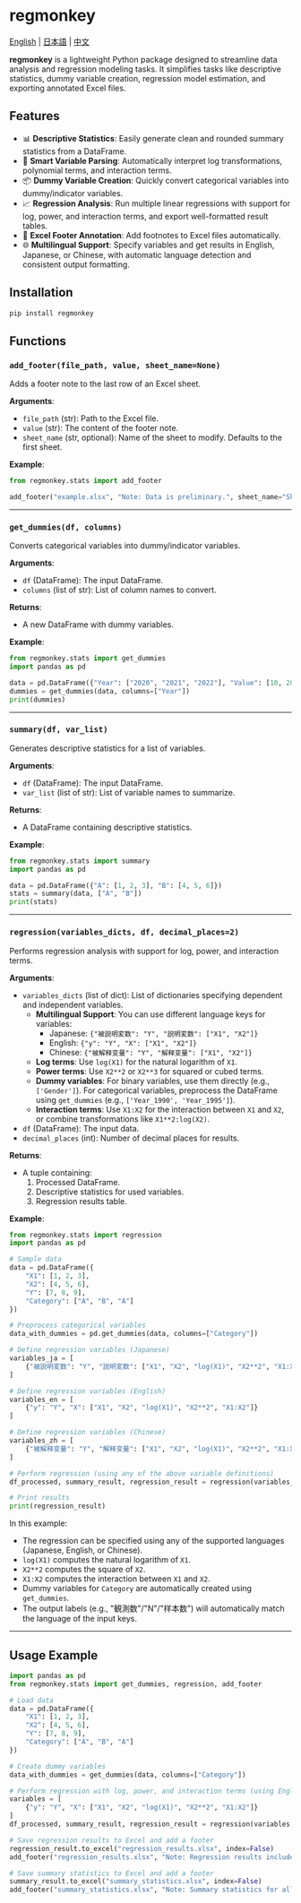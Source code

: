 # regmonkey

[English](README.md) | [日本語](README.ja.md) | [中文](README.zh.md)

**regmonkey** is a lightweight Python package designed to streamline data analysis and regression modeling tasks. It simplifies tasks like descriptive statistics, dummy variable creation, regression model estimation, and exporting annotated Excel files.

## Features

- 📊 **Descriptive Statistics**: Easily generate clean and rounded summary statistics from a DataFrame.
- 🧠 **Smart Variable Parsing**: Automatically interpret log transformations, polynomial terms, and interaction terms.
- 📦 **Dummy Variable Creation**: Quickly convert categorical variables into dummy/indicator variables.
- 📈 **Regression Analysis**: Run multiple linear regressions with support for log, power, and interaction terms, and export well-formatted result tables.
- 📄 **Excel Footer Annotation**: Add footnotes to Excel files automatically.
- 🌐 **Multilingual Support**: Specify variables and get results in English, Japanese, or Chinese, with automatic language detection and consistent output formatting.

## Installation

```bash
pip install regmonkey
```

## Functions

### `add_footer(file_path, value, sheet_name=None)`

Adds a footer note to the last row of an Excel sheet.

**Arguments**:

- `file_path` (str): Path to the Excel file.
- `value` (str): The content of the footer note.
- `sheet_name` (str, optional): Name of the sheet to modify. Defaults to the first sheet.

**Example**:

```python
from regmonkey.stats import add_footer

add_footer("example.xlsx", "Note: Data is preliminary.", sheet_name="Sheet1")
```

---

### `get_dummies(df, columns)`

Converts categorical variables into dummy/indicator variables.

**Arguments**:

- `df` (DataFrame): The input DataFrame.
- `columns` (list of str): List of column names to convert.

**Returns**:

- A new DataFrame with dummy variables.

**Example**:

```python
from regmonkey.stats import get_dummies
import pandas as pd

data = pd.DataFrame({"Year": ["2020", "2021", "2022"], "Value": [10, 20, 30]})
dummies = get_dummies(data, columns=["Year"])
print(dummies)
```

---

### `summary(df, var_list)`

Generates descriptive statistics for a list of variables.

**Arguments**:

- `df` (DataFrame): The input DataFrame.
- `var_list` (list of str): List of variable names to summarize.

**Returns**:

- A DataFrame containing descriptive statistics.

**Example**:

```python
from regmonkey.stats import summary
import pandas as pd

data = pd.DataFrame({"A": [1, 2, 3], "B": [4, 5, 6]})
stats = summary(data, ["A", "B"])
print(stats)
```

---

### `regression(variables_dicts, df, decimal_places=2)`

Performs regression analysis with support for log, power, and interaction terms.

**Arguments**:

- `variables_dicts` (list of dict): List of dictionaries specifying dependent and independent variables.
  - **Multilingual Support**: You can use different language keys for variables:
    - Japanese: `{"被説明変数": "Y", "説明変数": ["X1", "X2"]}`
    - English: `{"y": "Y", "X": ["X1", "X2"]}`
    - Chinese: `{"被解释变量": "Y", "解释变量": ["X1", "X2"]}`
  - **Log terms**: Use `log(X1)` for the natural logarithm of `X1`.
  - **Power terms**: Use `X2**2` or `X2**3` for squared or cubed terms.
  - **Dummy variables**: For binary variables, use them directly (e.g., `['Gender']`). For categorical variables, preprocess the DataFrame using `get_dummies` (e.g., `['Year_1990', 'Year_1995']`).
  - **Interaction terms**: Use `X1:X2` for the interaction between `X1` and `X2`, or combine transformations like `X1**2:log(X2)`.
- `df` (DataFrame): The input data.
- `decimal_places` (int): Number of decimal places for results.

**Returns**:

- A tuple containing:
  1. Processed DataFrame.
  2. Descriptive statistics for used variables.
  3. Regression results table.

**Example**:

```python
from regmonkey.stats import regression
import pandas as pd

# Sample data
data = pd.DataFrame({
    "X1": [1, 2, 3],
    "X2": [4, 5, 6],
    "Y": [7, 8, 9],
    "Category": ["A", "B", "A"]
})

# Preprocess categorical variables
data_with_dummies = pd.get_dummies(data, columns=["Category"])

# Define regression variables (Japanese)
variables_ja = [
    {"被説明変数": "Y", "説明変数": ["X1", "X2", "log(X1)", "X2**2", "X1:X2"]}
]

# Define regression variables (English)
variables_en = [
    {"y": "Y", "X": ["X1", "X2", "log(X1)", "X2**2", "X1:X2"]}
]

# Define regression variables (Chinese)
variables_zh = [
    {"被解释变量": "Y", "解释变量": ["X1", "X2", "log(X1)", "X2**2", "X1:X2"]}
]

# Perform regression (using any of the above variable definitions)
df_processed, summary_result, regression_result = regression(variables_ja, data_with_dummies)

# Print results
print(regression_result)
```

In this example:

- The regression can be specified using any of the supported languages (Japanese, English, or Chinese).
- `log(X1)` computes the natural logarithm of `X1`.
- `X2**2` computes the square of `X2`.
- `X1:X2` computes the interaction between `X1` and `X2`.
- Dummy variables for `Category` are automatically created using `get_dummies`.
- The output labels (e.g., "観測数"/"N"/"样本数") will automatically match the language of the input keys.

---

## Usage Example

```python
import pandas as pd
from regmonkey.stats import get_dummies, regression, add_footer

# Load data
data = pd.DataFrame({
    "X1": [1, 2, 3],
    "X2": [4, 5, 6],
    "Y": [7, 8, 9],
    "Category": ["A", "B", "A"]
})

# Create dummy variables
data_with_dummies = get_dummies(data, columns=["Category"])

# Perform regression with log, power, and interaction terms (using English keys)
variables = [
    {"y": "Y", "X": ["X1", "X2", "log(X1)", "X2**2", "X1:X2"]}
]
df_processed, summary_result, regression_result = regression(variables, data_with_dummies)

# Save regression results to Excel and add a footer
regression_result.to_excel("regression_results.xlsx", index=False)
add_footer("regression_results.xlsx", "Note: Regression results include log, power, and interaction terms.")

# Save summary statistics to Excel and add a footer
summary_result.to_excel("summary_statistics.xlsx", index=False)
add_footer("summary_statistics.xlsx", "Note: Summary statistics for all variables used in the regression analysis.")
```
